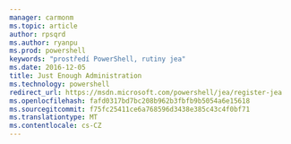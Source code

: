 ```yaml
---
manager: carmonm
ms.topic: article
author: rpsqrd
ms.author: ryanpu
ms.prod: powershell
keywords: "prostředí PowerShell, rutiny jea"
ms.date: 2016-12-05
title: Just Enough Administration
ms.technology: powershell
redirect_url: https://msdn.microsoft.com/powershell/jea/register-jea
ms.openlocfilehash: fafd0317bd7bc208b962b3fbfb9b5054a6e15618
ms.sourcegitcommit: f75fc25411ce6a768596d3438e385c43c4f0bf71
ms.translationtype: MT
ms.contentlocale: cs-CZ
---
```


